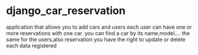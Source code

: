 # django_car_reservation

application that allows you to add cars and users 
each user can have one or more reservations with one car.
you can find a car by its name,model....
the same for the users,also reservation 
you have the right to update or delete each data registered
